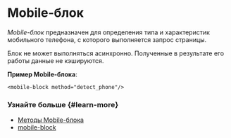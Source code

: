 # Mobile-блок

_Mobile-блок_ предназначен для определения типа и характеристик мобильного телефона, с которого выполняется запрос страницы.

Блок не может выполняться асинхронно. Полученные в результате его работы данные не кэшируются.

**Пример Mobile-блока**:

```
<mobile-block method="detect_phone"/>
```

### Узнайте больше {#learn-more}
* [Методы Mobile-блока](../appendices/block-mobile-methods.md)
* [mobile-block](../reference/mobile-block.md)